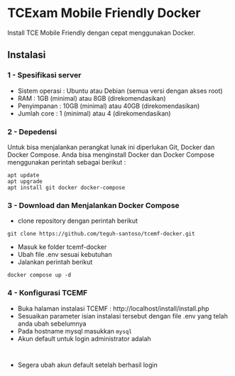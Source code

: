 # TCExam Mobile Friendly Docker
Install TCE Mobile Friendly dengan cepat menggunakan Docker.

## Instalasi
### 1 - Spesifikasi server
- Sistem operasi : Ubuntu atau Debian (semua versi dengan akses root)
- RAM : 1GB (minimal) atau 8GB (direkomendasikan)
- Penyimpanan : 10GB (minimal) atau 40GB (direkomendasikan)
- Jumlah core : 1 (minimal) atau 4 (direkomendasikan)
### 2 - Depedensi
Untuk bisa menjalankan perangkat lunak ini diperlukan Git, Docker dan Docker Compose. Anda bisa menginstall Docker dan Docker Compose menggunakan perintah sebagai berikut :
```shell
apt update
apt upgrade
apt install git docker docker-compose
```
### 3 - Download dan Menjalankan Docker Compose
- clone repository dengan perintah berikut
```shell
git clone https://github.com/teguh-santoso/tcemf-docker.git
```
- Masuk ke folder tcemf-docker
- Ubah file .env sesuai kebutuhan
- Jalankan perintah berikut
```shell
docker compose up -d
```
### 4 - Konfigurasi TCEMF
- Buka halaman instalasi TCEMF : http://localhost/install/install.php
- Sesuaikan parameter isian instalasi tersebut dengan file .env yang telah anda ubah sebelumnya
- Pada hostname mysql masukkan ```mysql```
- Akun default untuk login administrator adalah
```username : admin
```
```password : 1234
```
- Segera ubah akun default setelah berhasil login
